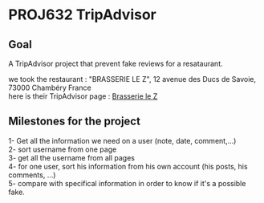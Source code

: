 # PROJ632 TripAdvisor
## Goal 
A TripAdvisor project that prevent fake reviews for a resataurant.  
  
we took the restaurant : "BRASSERIE LE Z", 12 avenue des Ducs de Savoie, 73000 Chambéry France  
here is their TripAdvisor page : [Brasserie le Z](https://www.tripadvisor.fr/Restaurant_Review-g8309764-d968592-Reviews-Brasserie_le_Z-Chambery_Savoie_Auvergne_Rhone_Alpes.html)
## Milestones for the project
1- Get all the information we need on a user (note, date, comment,...)  
2- sort username from one page  
3- get all the username from all pages  
4- for one user, sort his information from his own account (his posts, his comments, ...)  
5- compare with specifical information in order to know if it's a possible fake.

 
